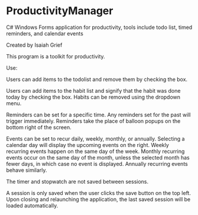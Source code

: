 # ProductivityManager
C# Windows Forms application for productivity, tools include todo list, timed reminders, and calendar events

Created by Isaiah Grief

This program is a toolkit for productivity. 

Use:

Users can add items to the todolist and remove them by checking the box.

Users can add items to the habit list and signify that the habit was done today by checking the box. Habits can be removed using the dropdown menu.

Reminders can be set for a specific time. Any reminders set for the past will trigger immediately. Reminders take the place of balloon popups on the bottom right of the screen.

Events can be set to recur daily, weekly, monthly, or annually. Selecting a calendar day will display the upcoming events on the right.
Weekly recurring events happen on the same day of the week. Monthly recurring events occur on the same day of the month, unless the selected month has fewer days, in which case no event is displayed. Annually recurring events behave similarly.

The timer and stopwatch are not saved between sessions. 

A session is only saved when the user clicks the save button on the top left. 
Upon closing and relaunching the application, the last saved session will be loaded automatically.
